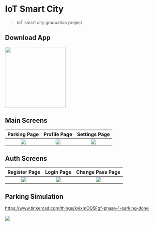 # IoT Smart City

> IoT smart city graduation project

## Download App
<a href="https://github.com/abdelrazekAli/IoT-Smart-City/releases/download/v0.1.0/smart_city.apk"><img src="https://playerzon.com/asset/download.png" width="200"></img></a>

## Main Screens

  Parking Page                 |   Profile Page        |  Settings Page
:-------------------------:|:-------------------------:|:-------------------------:
![](https://user-images.githubusercontent.com/78452508/159190222-a9d0efe1-f301-4fc3-aa80-67f23850c070.jpg)|![](https://user-images.githubusercontent.com/78452508/159190673-fb2a64e5-8e39-45bb-84fe-eaa3a2b06dea.jpg)|![](https://user-images.githubusercontent.com/78452508/159190221-1d2cc077-04d2-41c5-9d7e-3f4d924b7e52.jpg)

## Auth Screens
  Register Page                 |   Login Page        |  Change Pass Page
:-------------------------:|:-------------------------:|:-------------------------:
![](https://user-images.githubusercontent.com/78452508/159190226-010c705e-5a33-4b73-87ec-0c93caf57a2f.jpg)|![](https://user-images.githubusercontent.com/78452508/159190229-a3770540-1074-4e23-93b6-836aa9acf91d.jpg)|![](https://user-images.githubusercontent.com/78452508/159190217-d9285d8b-0fab-4397-bb33-1f90dcd1ab44.jpg)

## Parking Simulation
https://www.tinkercad.com/things/kvixmOQ5Fgf-phase-1-parking-done
<br />
<br />
![](https://user-images.githubusercontent.com/78452508/159190822-e30cf578-e564-49d7-a2c5-11b9ed6853a0.png)
